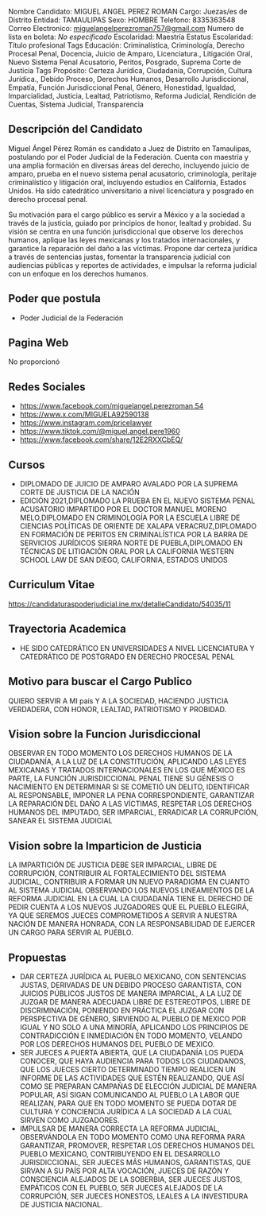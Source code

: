 Nombre Candidato: MIGUEL ANGEL PEREZ ROMAN
Cargo: Juezas/es de Distrito
Entidad: TAMAULIPAS
Sexo: HOMBRE
Telefono: 8335363548
Correo Electronico: miguelangelperezroman757@gmail.com
Numero de lista en boleta: *No especificado*
Escolaridad: Maestría
Estatus Escolaridad: Título profesional
Tags Educación: Criminalística, Criminología, Derecho Procesal Penal, Docencia, Juicio de Amparo, Licenciatura., Litigación Oral, Nuevo Sistema Penal Acusatorio, Peritos, Posgrado, Suprema Corte de Justicia
Tags Propósito: Certeza Jurídica, Ciudadanía, Corrupción, Cultura Jurídica., Debido Proceso, Derechos Humanos, Desarrollo Jurisdiccional, Empatía, Función Jurisdiccional Penal, Género, Honestidad, Igualdad, Imparcialidad, Justicia, Lealtad, Patriotismo, Reforma Judicial, Rendición de Cuentas, Sistema Judicial, Transparencia


## Descripción del Candidato 

Miguel Ángel Pérez Román es candidato a Juez de Distrito en Tamaulipas, postulando por el Poder Judicial de la Federación. Cuenta con maestría y una amplia formación en diversas áreas del derecho, incluyendo juicio de amparo, prueba en el nuevo sistema penal acusatorio, criminología, peritaje criminalístico y litigación oral, incluyendo estudios en California, Estados Unidos.  Ha sido catedrático universitario a nivel licenciatura y posgrado en derecho procesal penal.

Su motivación para el cargo público es servir a México y a la sociedad a través de la justicia, guiado por principios de honor, lealtad y probidad. Su visión se centra en una función jurisdiccional que observe los derechos humanos, aplique las leyes mexicanas y los tratados internacionales, y garantice la reparación del daño a las víctimas. Propone dar certeza jurídica a través de sentencias justas, fomentar la transparencia judicial con audiencias públicas y reportes de actividades, e impulsar la reforma judicial con un enfoque en los derechos humanos.


## Poder que postula

- Poder Judicial de la Federación


## Pagina Web

No proporcionó


## Redes Sociales

- https://www.facebook.com/miguelangel.perezroman.54
- https://www.x.com/MIGUELA92590138
- https://www.instagram.com/pricelawyer
- https://www.tiktok.com/@miguel.angel.pere1960
- https://www.facebook.com/share/12E2RXXCbEQ/


## Cursos

- DIPLOMADO DE JUICIO DE AMPARO AVALADO POR LA SUPREMA CORTE DE JUSTICIA DE LA NACIÓN
- EDICIÓN 2021,DIPLOMADO LA PRUEBA EN EL NUEVO SISTEMA PENAL ACUSATORIO IMPARTIDO POR EL DOCTOR MANUEL MORENO MELO,DIPLOMADO EN CRIMINOLOGÍA POR LA ESCUELA LIBRE DE CIENCIAS POLÍTICAS DE ORIENTE DE XALAPA VERACRUZ,DIPLOMADO EN FORMACIÓN DE PERITOS EN CRIMINALÍSTICA POR LA BARRA DE SERVICIOS JURÍDICOS SIERRA NORTE DE PUEBLA,DIPLOMADO EN TÉCNICAS DE LITIGACIÓN ORAL POR LA CALIFORNIA WESTERN SCHOOL LAW DE SAN DIEGO, CALIFORNIA, ESTADOS UNIDOS


## Curriculum Vitae

https://candidaturaspoderjudicial.ine.mx/detalleCandidato/54035/11


## Trayectoria Academica

- HE SIDO CATEDRÁTICO EN UNIVERSIDADES A NIVEL LICENCIATURA Y CATEDRÁTICO DE POSTGRADO EN DERECHO PROCESAL PENAL


## Motivo para buscar el Cargo Publico

QUIERO SERVIR A MI país Y A LA SOCIEDAD, HACIENDO JUSTICIA VERDADERA, CON HONOR, LEALTAD, PATRIOTISMO Y PROBIDAD.


## Vision sobre la Funcion Jurisdiccional

OBSERVAR EN TODO MOMENTO LOS DERECHOS HUMANOS DE LA CIUDADANÍA, A LA LUZ DE LA CONSTITUCIÓN, APLICANDO LAS LEYES MEXICANAS Y TRATADOS INTERNACIONALES EN LOS QUE MÉXICO ES PARTE, LA FUNCIÓN JURISDICCIONAL PENAL TIENE SU GÉNESIS O NACIMIENTO EN DETERMINAR SI SE COMETIÓ UN DELITO, IDENTIFICAR AL RESPONSABLE, IMPONER LA PENA CORRESPONDIENTE, GARANTIZAR LA REPARACIÓN DEL DAÑO A LAS VÍCTIMAS, RESPETAR LOS DERECHOS HUMANOS DEL IMPUTADO, SER IMPARCIAL, ERRADICAR LA CORRUPCIÓN, SANEAR EL SISTEMA JUDICIAL


## Vision sobre la Imparticion de Justicia

LA IMPARTICIÓN DE JUSTICIA DEBE SER IMPARCIAL, LIBRE DE CORRUPCIÓN, CONTRIBUIR AL FORTALECIMIENTO DEL SISTEMA JUDICIAL, CONTRIBUIR A FORMAR UN NUEVO PARADIGMA EN CUANTO AL SISTEMA JUDICIAL OBSERVANDO LOS NUEVOS LINEAMIENTOS DE LA REFORMA JUDICIAL EN LA CUAL LA CIUDADANÍA TIENE EL DERECHO DE PEDIR CUENTA A LOS NUEVOS JUZGADORES QUE EL PUEBLO ELEGIRÁ, YA QUE SEREMOS JUECES COMPROMETIDOS A SERVIR A NUESTRA NACIÓN DE MANERA HONRADA, CON LA RESPONSABILIDAD DE EJERCER UN CARGO PARA SERVIR AL PUEBLO.


## Propuestas

- DAR CERTEZA JURÍDICA AL PUEBLO MEXICANO, CON SENTENCIAS JUSTAS, DERIVADAS DE UN DEBIDO PROCESO GARANTISTA, CON JUICIOS PÚBLICOS JUSTOS DE MANERA IMPARCIAL, A LA LUZ DE JUZGAR DE MANERA ADECUADA LIBRE DE ESTEREOTIPOS, LIBRE DE DISCRIMINACIÓN, PONIENDO EN PRÁCTICA EL JUZGAR CON PERSPECTIVA DE GÉNERO, SIRVIENDO AL PUEBLO DE MEXICO POR IGUAL Y NO SOLO A UNA MINORÍA, APLICANDO LOS PRINCIPIOS DE CONTRADICCIÓN E INMEDIACIÓN EN TODO MOMENTO, VELANDO POR LOS DERECHOS HUMANOS DEL PUEBLO DE MEXICO.
- SER JUECES A PUERTA ABIERTA, QUE LA CIUDADANÍA LOS PUEDA CONOCER, QUE HAYA AUDIENCIA PARA TODOS LOS CIUDADANOS, QUE LOS JUECES CIERTO DETERMINADO TIEMPO REALICEN UN INFORME DE LAS ACTIVIDADES QUE ESTÉN REALIZANDO, QUE ASÍ COMO SE PREPARAN CAMPAÑAS DE ELECCIÓN JUDICIAL DE MANERA POPULAR, ASÍ SIGAN COMUNICANDO AL PUEBLO LA LABOR QUE REALIZAN, PARA QUE EN TODO MOMENTO SE PUEDA DOTAR DE CULTURA Y CONCIENCIA JURÍDICA A LA SOCIEDAD A LA CUAL SIRVEN COMO JUZGADORES.
- IMPULSAR DE MANERA CORRECTA LA REFORMA JUDICIAL, OBSERVÁNDOLA EN TODO MOMENTO COMO UNA REFORMA PARA GARANTIZAR, PROMOVER, RESPETAR LOS DERECHOS HUMANOS DEL PUEBLO MEXICANO, CONTRIBUYENDO EN EL DESARROLLO JURISDICCIONAL, SER JUECES MÁS HUMANOS, GARANTISTAS, QUE SIRVAN A SU PAÍS POR ALTA VOCACIÓN, JUECES DE RAZÓN Y CONSCIENCIA ALEJADOS DE LA SOBERBIA, SER JUECES JUSTOS, EMPÁTICOS CON EL PUEBLO, SER JUECES ALEJADOS DE LA CORRUPCIÓN, SER JUECES HONESTOS, LEALES A LA INVESTIDURA DE JUSTICIA NACIONAL.

